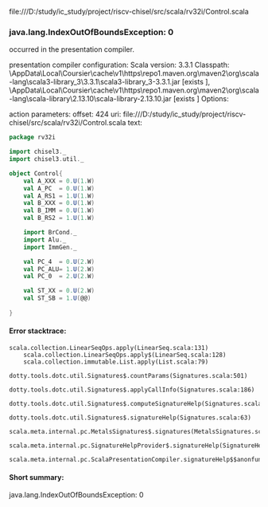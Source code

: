 file:///D:/study/ic_study/project/riscv-chisel/src/scala/rv32i/Control.scala
### java.lang.IndexOutOfBoundsException: 0

occurred in the presentation compiler.

presentation compiler configuration:
Scala version: 3.3.1
Classpath:
<HOME>\AppData\Local\Coursier\cache\v1\https\repo1.maven.org\maven2\org\scala-lang\scala3-library_3\3.3.1\scala3-library_3-3.3.1.jar [exists ], <HOME>\AppData\Local\Coursier\cache\v1\https\repo1.maven.org\maven2\org\scala-lang\scala-library\2.13.10\scala-library-2.13.10.jar [exists ]
Options:



action parameters:
offset: 424
uri: file:///D:/study/ic_study/project/riscv-chisel/src/scala/rv32i/Control.scala
text:
```scala
package rv32i

import chisel3._ 
import chisel3.util._

object Control{
    val A_XXX = 0.U(1.W)
    val A_PC  = 0.U(1.W)
    val A_RS1 = 1.U(1.W)
    val B_XXX = 0.U(1.W)
    val B_IMM = 0.U(1.W)
    val B_RS2 = 1.U(1.W)

    import BrCond._
    import Alu._
    import ImmGen._

    val PC_4  = 0.U(2.W)
    val PC_ALU= 1.U(2.W)
    val PC_0  = 2.U(2.W)

    val ST_XX = 0.U(2.W)
    val ST_SB = 1.U(@@) 
    
}
```



#### Error stacktrace:

```
scala.collection.LinearSeqOps.apply(LinearSeq.scala:131)
	scala.collection.LinearSeqOps.apply$(LinearSeq.scala:128)
	scala.collection.immutable.List.apply(List.scala:79)
	dotty.tools.dotc.util.Signatures$.countParams(Signatures.scala:501)
	dotty.tools.dotc.util.Signatures$.applyCallInfo(Signatures.scala:186)
	dotty.tools.dotc.util.Signatures$.computeSignatureHelp(Signatures.scala:94)
	dotty.tools.dotc.util.Signatures$.signatureHelp(Signatures.scala:63)
	scala.meta.internal.pc.MetalsSignatures$.signatures(MetalsSignatures.scala:17)
	scala.meta.internal.pc.SignatureHelpProvider$.signatureHelp(SignatureHelpProvider.scala:51)
	scala.meta.internal.pc.ScalaPresentationCompiler.signatureHelp$$anonfun$1(ScalaPresentationCompiler.scala:398)
```
#### Short summary: 

java.lang.IndexOutOfBoundsException: 0